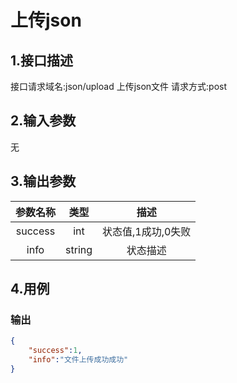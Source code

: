 # 上传json

## 1.接口描述

接口请求域名:json/upload
上传json文件
请求方式:post

## 2.输入参数

无

## 3.输出参数

|  参数名称  |  类型  |         描述         |
| :-------: | :----: | :------------------: |
| success | int | 状态值,1成功,0失败 |
| info | string | 状态描述 |

## 4.用例

### 输出

```json
{
    "success":1,
    "info":"文件上传成功成功"
}
```
